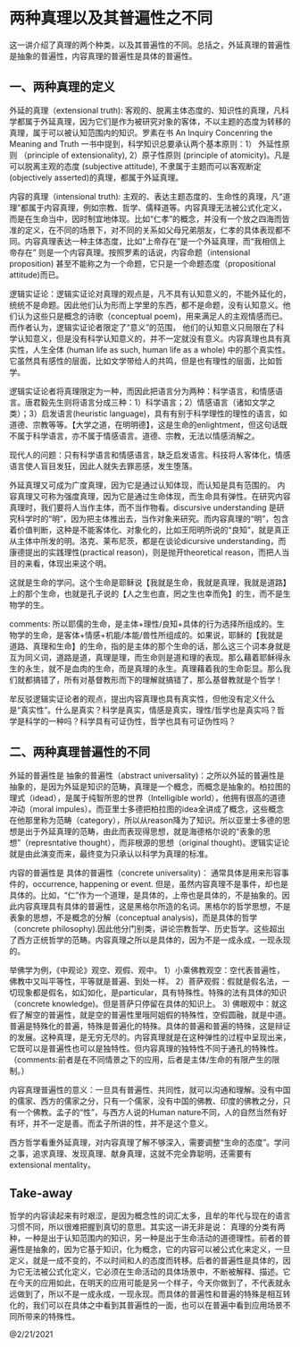 # 两种真理以及其普遍性之不同

这一讲介绍了真理的两个种类，以及其普遍性的不同。总括之，外延真理的普遍性是抽象的普遍性，内容真理的普遍性是具体的普遍性。

## 一、两种真理的定义

外延的真理（extensional truth): 客观的、脱离主体态度的、知识性的真理，凡科学都属于外延真理，因为它们是作为被研究对象的客体，不以主题的态度为转移的真理，属于可以被认知范围内的知识。罗素在书 An Inquiry Concenring the Meaning and Truth 一书中提到，科学知识总要承认两个基本原则：1） 外延性原则 （principle of extensionality), 2）原子性原则 (principle of atomicity)。凡是可以脱离主观的态度 (subjective attitude), 不隶属于主题而可以客观断定(objectively asserted)的真理，都属于外延真理。

内容的真理（intensional truth): 主观的、表达主题态度的、生命性的真理，凡“道理”都属于内容真理，例如宗教、哲学、儒释道等。内容真理无法被公式化定义，而是在生命当中，因时制宜地体现。比如“仁孝”的概念，并没有一个放之四海而皆准的定义，在不同的场景下，对不同的关系如父母兄弟朋友，仁孝的具体表现都不同。内容真理表达一种主体态度，比如“上帝存在”是一个外延真理，而“我相信上帝存在” 则是一个内容真理。按照罗素的话说，内容命题（intensional proposition) 甚至不能称之为一个命题，它只是一个命题态度（propositional attitude)而已。

逻辑实证论：逻辑实证论对真理的观点是，凡不具有认知意义的，不能外延化的，统统不是命题。因此他们认为形而上学里的东西，都不是命题，没有认知意义。他们认为这些只是概念的诗歌（conceptual poem)，用来满足人的主观情感而已。而作者认为，逻辑实证论者限定了“意义”的范围， 他们的认知意义只局限在了科学认知意义，但是没有科学认知意义的，并不一定就没有意义。内容真理也具有真实性，人生全体 (human life as such, human life as a whole) 中的那个真实性。 它虽然具有感性的层面，比如文学带给人的共鸣，但是也有理性的层面，比如哲学。

逻辑实证论者将真理限定为一种，而因此把语言分为两种：科学语言，和情感语言。唐君毅先生则将语言分成三种：1）科学语言；2）情感语言（诸如文学之类）；3）启发语言(heuristic language)，具有有别于科学理性的理性的语言，如道德、宗教等等。【大学之道，在明明德】，这是生命的enlightment，但这句话既不属于科学语言，亦不属于情感语言。道德、宗教，无法以情感消解之。

现代人的问题：只有科学语言和情感语言，缺乏启发语言。科技将人客体化，情感语言使人盲目发狂，因此人就失去罪恶感，发生堕落。

外延真理又可成为广度真理，因为它是通过认知体现，而认知是具有范围的。
内容真理又可称为强度真理，因为它是通过生命体现，而生命具有弹性。在研究内容真理时，我们要将人当作主体，而不当作物看。discursive understanding 是研究科学时的“明”，因为把主体推出去，当作对象来研究。而内容真理的“明”，包含着价值判断，这种是不能客体化、对象化的，比如王阳明所说的“良知”，就是真正从主体中所发的明。洛克、莱布尼茨，都是在谈论dicursive understanding，而康德提出的实践理性(practical reason)，则是抛开theoretical reason，而把人当目的来看，体现出来这个明。

这就是生命的学问。这个生命是耶稣说【我就是生命，我就是真理，我就是道路】上的那个生命，也就是孔子说的【人之生也直，罔之生也幸而免】的生，而不是生物学的生。

comments: 所以耶儒的生命，是主体+理性/良知+具体的行为选择所组成的。生物学的生命，是客体+情感+机能/本能/兽性所组成的。如果说，耶稣的【我就是道路、真理和生命】的生命，指的是主体的那个生命的话，那么这三个词本身就是互为同义词，道路是道，真理是理，而生命则是道和理的表现。那么藉着耶稣得永生的永生，就不是血肉的生命，而是真理的永生。真理藉着我的生命彰显。那么我们就都搞错了，所有对基督教形而下的理解就搞错了，那么基督教就是个哲学！

牟反驳逻辑实证论者的观点，提出内容真理也具有真实性，但他没有定义什么是“真实性”。什么是真实？科学是真实，情感是真实，理性/哲学也是真实吗？哲学是科学的一种吗？科学具有可证伪性，哲学也具有可证伪性吗？

## 二、两种真理普遍性的不同

外延的普遍性是 抽象的普遍性（abstract universality)：之所以外延的普遍性是抽象的，是因为外延是知识的范畴，真理是一个概念，而概念是抽象的。柏拉图的理式（idead），是属于纯智所思的世界（Intelligible world），他拥有很高的道德冲动（moral impules）。而亚里士多德把柏拉图的idea全讲成了概念，这些概念在他那里称为范畴（category），所以从reason降为了知识。所以亚里士多德的思想是出于外延真理的范畴，由此而表现得思想，就是海德格尔说的“表象的思想”（represntative thought），而非根源的思想（original thought)。逻辑实证论就是由此演变而来，最终变为只承认以科学为真理的标准。

内容的普遍性是 具体的普遍性（concrete universality)： 通常具体是用来形容事件的，occurrence, happening or event. 但是，虽然内容真理不是事件，却也是具体的。比如，“仁”作为一个道理，是具体的，上帝也是具体的，不是抽象的。因此内容真理具有具体的普遍性，这是黑格尔所造的名词。黑格尔的哲学思想，不是表象的思想，不是概念的分解（conceptual analysis)，而是具体的哲学（concrete philosophy).因此他分门别类，讲论宗教哲学、历史哲学。这些超出了西方正统哲学的范畴。内容真理之所以是具体的，因为不是一成永成，一现永现的。

举佛学为例，《中观论》观空、观假、观中。
1）小乘佛教观空：空代表普遍性，佛教中又叫平等性，平等就是普遍、到处一样。
2）菩萨观假：假就是假名法，一切现象都是假名，如幻如化，是particular，具有特殊性。特殊的法有具体的知识（concrete knowledge)。但是菩萨只停留在具体的知识上。
3) 佛眼观中：就这假了解空的普遍性，就是空的普遍性里哦阿姐假的特殊性，空假圆融，就是中道。普遍是特殊化的普遍，特殊是普遍化的特殊。具体的普遍和普遍的特殊，这是辩证的发展。这种真理，是无穷无尽的。内容真理就是在这种弹性的过程中呈现出来，它既可以是普遍性也可以是独特性。但内容真理的独特性不同于通孔的特殊性。（comments:前者是在不同情景之下的应用，后者是主体/生命的有限产生的限制。）

内容真理普遍性的意义：一旦具有普遍性、共同性，就可以沟通和理解。没有中国的儒家、西方的儒家之分，只有一个儒家，没有中国的佛教、印度的佛教之分，只有一个佛教。孟子的“性”，与西方人说的Human nature不同，人的自然当然有好有坏，并不一定是善。而孟子所讲的性，并不是这个意义。

西方哲学看重外延真理，对内容真理了解不够深入，需要调整“生命的态度”。学问之事，追求真理、发现真理、献身真理，这就不完全靠聪明，还需要有extensional mentality。 

## Take-away
哲学的内容读起来有时艰涩，是因为概念性的词汇太多，且牟的年代与现在的语言习惯不同，所以很难把握到真切的意思。其实这一讲无非是说：
真理的分类有两种，一种是出于认知范围内的知识，另一种是出于生命活动的道德理性。前者的普遍性是抽象的，因为它基于知识，化为概念，它的内容可以被公式化来定义，一旦定义，就是一成不变的，不以时间和人的态度而转移。后者的普遍性是具体的，因为它无法被公式化定义，它必须在生命活动的具体场景中，不断被解释、描述。它在今天的应用如此，在明天的应用可能是另一个样子，今天你做到了，不代表就永远做到了，所以不是一成永成，一现永现。而具体的普遍性和普遍的特殊是相互转化的，我们可以在具体之中看到其普遍性的一面，也可以在普遍中看到应用场景不同所带来的特殊性。


@2/21/2021

